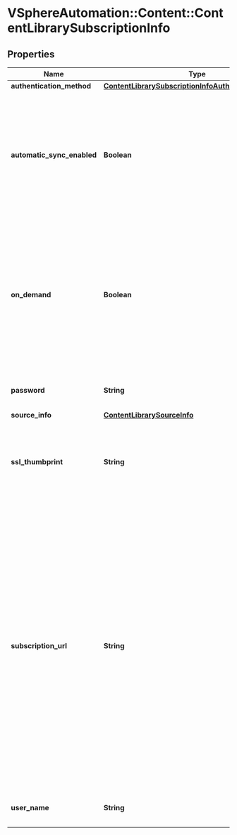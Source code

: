 # VSphereAutomation::Content::ContentLibrarySubscriptionInfo

## Properties
Name | Type | Description | Notes
------------ | ------------- | ------------- | -------------
**authentication_method** | [**ContentLibrarySubscriptionInfoAuthenticationMethod**](ContentLibrarySubscriptionInfoAuthenticationMethod.md) |  | [optional] 
**automatic_sync_enabled** | **Boolean** | Whether the library should participate in automatic library synchronization. In order for automatic synchronization to happen, the global {@link ConfigurationModel#automaticSyncEnabled} option must also be true. The subscription is still active even when automatic synchronization is turned off, but synchronization is only activated with an explicit call to {@link SubscribedLibrary#sync} or {@link SubscribedItem#sync}. In other words, manual synchronization is still available even when automatic synchronization is disabled. | [optional] 
**on_demand** | **Boolean** | Indicates whether a library item&#39;s content will be synchronized only on demand. &lt;p&gt; If this is set to {@code true}, then the library item&#39;s metadata will be synchronized but the item&#39;s content (its files) will not be synchronized. The Content Library Service will synchronize the content upon request only. This can cause the first use of the content to have a noticeable delay. &lt;p&gt; Items without synchronized content can be forcefully synchronized in advance using the {@link SubscribedItem#sync} call with {@param.name forceSyncContent} set to true. Once content has been synchronized, the content can removed with the {@link SubscribedItem#evict} call. &lt;p&gt; If this value is set to {@code false}, all content will be synchronized in advance. | [optional] 
**password** | **String** | The password to use when authenticating. &lt;p&gt; The password must be set when using a password-based authentication method; empty strings are not allowed. | [optional] 
**source_info** | [**ContentLibrarySourceInfo**](ContentLibrarySourceInfo.md) |  | [optional] 
**ssl_thumbprint** | **String** | An optional SHA-1 hash of the SSL certificate for the remote endpoint. &lt;p&gt; If this value is defined the SSL certificate will be verified by comparing it to the SSL thumbprint. The SSL certificate must verify against the thumbprint. When specified, the standard certificate chain validation behavior is not used. The certificate chain is validated normally if this value is {@term unset}. | [optional] 
**subscription_url** | **String** | The URL of the endpoint where the metadata for the remotely published library is being served. &lt;p&gt; This URL can be the {@link PublishInfo#publishUrl} of the published library (for example, https://server/path/lib.json). &lt;p&gt; If the source content comes from a published library with {@link PublishInfo#persistJsonEnabled}, the subscription URL can be a URL pointing to the library JSON file on a datastore or remote file system. The supported formats are: &lt;p&gt; vSphere 6.5 &lt;ul&gt; &lt;li&gt;ds:///vmfs/volumes/{uuid}/mylibrary/lib.json (for datastore)&lt;/li&gt; &lt;li&gt;nfs://server/path/mylibrary/lib.json (for NFSv3 server on vCenter Server Appliance)&lt;/li&gt; &lt;li&gt;nfs://server/path/mylibrary/lib.json?version&#x3D;4 (for NFSv4 server on vCenter Server Appliance) &lt;/li&gt; &lt;li&gt;smb://server/path/mylibrary/lib.json (for SMB server)&lt;/li&gt; &lt;/ul&gt; &lt;p&gt; vSphere 6.0 &lt;ul&gt; &lt;li&gt;file://server/mylibrary/lib.json (for UNC server on vCenter Server for Windows)&lt;/li&gt; &lt;li&gt;file:///path/mylibrary/lib.json (for local file system)&lt;/li&gt; &lt;/ul&gt; &lt;p&gt; When you specify a DS subscription URL, the datastore must be on the same vCenter Server as the subscribed library. When you specify an NFS or SMB subscription URL, the {@link StorageBacking#storageUri} of the subscribed library must be on the same remote file server and should share a common parent path with the subscription URL. | [optional] 
**user_name** | **String** | The username to use when authenticating. &lt;p&gt; The username must be set when using a password-based authentication method. Empty strings are allowed for usernames. | [optional] 


